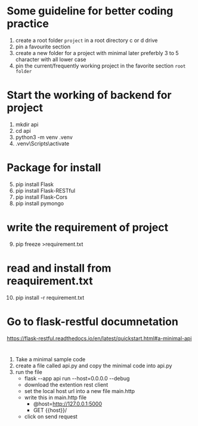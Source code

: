 # Some guideline for better coding practice
1. create a root folder `project` in a root directory c or d drive
2. pin a favourite section 
3. create a new folder for a project with minimal later 
preferbly 3 to 5 character with all lower case 
4. pin the current/frequently working project in the favorite section `root folder` 


# Start the working of backend for project
1. mkdir api
2. cd api
3. python3 -m venv .venv
4. .venv\Scripts\activate

# Package for install 
5. pip install Flask 
6. pip install Flask-RESTful
7. pip install Flask-Cors
8. pip install pymongo

# write the requirement of project 
9. pip freeze >requirement.txt

# read and install from reaquirement.txt
10. pip install -r requirement.txt

# Go to flask-restful documnetation 
https://flask-restful.readthedocs.io/en/latest/quickstart.html#a-minimal-api

# 
1. Take a minimal sample code 
2. create a file called api.py and copy the minimal code into api.py 
3. run the file 
    - flask --app api run --host=0.0.0.0 --debug
    - download the extention rest client 
    - set the local host url into a new file main.http
    - write this in main.http file
        - @host=http://127.0.0.1:5000
        - GET {{host}}/
    - click on send request 